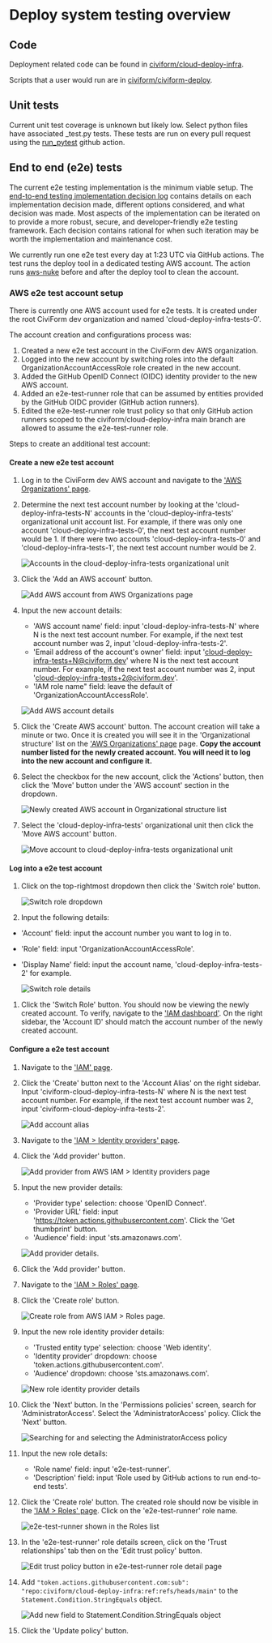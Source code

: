 # Deploy system testing overview

## Code

Deployment related code can be found in
[civiform/cloud-deploy-infra](https://github.com/civiform/cloud-deploy-infra).

Scripts that a user would run are in
[civiform/civiform-deploy](https://github.com/civiform/civiform-deploy).

## Unit tests

Current unit test coverage is unknown but likely low. Select python files have
associated \_test.py tests. These tests are run on every pull request using the
[run_pytest](https://github.com/civiform/cloud-deploy-infra/blob/main/.github/workflows/run_pytest.yaml)
github action.

## End to end (e2e) tests

The current e2e testing implementation is the minimum viable setup. The
[end-to-end testing implementation decision
log](https://docs.google.com/document/d/1y1IFnuorFIsGJggMwJdLgAHtGMGPr9XDd8AdXH5VAlw/edit?usp=sharing)
contains details on each implementation decision made, different options
considered, and what decision was made. Most aspects of the implementation can
be iterated on to provide a more robust, secure, and developer-friendly e2e
testing framework. Each decision contains rational for when such iteration may
be worth the implementation and maintenance cost.

We currently run one e2e test every day at 1:23 UTC via GitHub actions. The
test runs the deploy tool in a dedicated testing AWS account. The action runs
[aws-nuke](https://github.com/rebuy-de/aws-nuke) before and after the deploy
tool to clean the account.

### AWS e2e test account setup

There is currently one AWS account used for e2e tests. It is created under the
root CiviForm dev organization and named 'cloud-deploy-infra-tests-0'.

The account creation and configurations process was:

1. Created a new e2e test account in the CiviForm dev AWS organization.
1. Logged into the new account by switching roles into the default
   OrganizationAccountAccessRole role created in the new account.
1. Added the GitHub OpenID Connect (OIDC) identity provider to the new AWS
   account.
1. Added an e2e-test-runner role that can be assumed by entities provided by
   the GitHub OIDC provider (GitHub action runners).
1. Edited the e2e-test-runner role trust policy so that only GitHub action
   runners scoped to the civiform/cloud-deploy-infra main branch are allowed to
   assume the e2e-test-runner role.

Steps to create an additional test account:

#### Create a new e2e test account

1. Log in to the CiviForm dev AWS account and navigate to the ['AWS
   Organizations'
   page](https://us-east-1.console.aws.amazon.com/organizations/v2/home/root).

1. Determine the next test account number by looking at the
   'cloud-deploy-infra-tests-N' accounts in the 'cloud-deploy-infra-tests'
   organizational unit account list. For example, if there was only one account
   'cloud-deploy-infra-tests-0', the next test account number would be 1. If
   there were two accounts 'cloud-deploy-infra-tests-0' and
   'cloud-deploy-infra-tests-1', the next test account number would be 2.

	![Accounts in the cloud-deploy-infra-tests organizational
	unit](../../../.gitbook/assets/account-list.png)

1. Click the 'Add an AWS account' button.

	![Add AWS account from AWS Organizations
	page](../../../.gitbook/assets/add-account.png)

1. Input the new account details:

   - 'AWS account name' field: input 'cloud-deploy-infra-tests-N' where N is
	 the next test account number.  For example, if the next test account
	 number was 2, input 'cloud-deploy-infra-tests-2'.
   - 'Email address of the account's owner' field: input
	 'cloud-deploy-infra-tests+N@civiform.dev' where N is the next test account
	 number. For example, if the next test account number was 2, input
	 'cloud-deploy-infra-tests+2@civiform.dev'.
   - 'IAM role name" field: leave the default of
	 'OrganizationAccountAccessRole'.
	
	![Add AWS account
	details](../../../.gitbook/assets/add-account-details.png)

1. Click the 'Create AWS account' button. The account creation will take a
minute or two. Once it is created you will see it in the 'Organizational
structure' list on the ['AWS Organizations'
page](https://us-east-1.console.aws.amazon.com/organizations/v2/home/root)
page. **Copy the account number listed for the newly created account. You will
need it to log into the new account and configure it.**

1. Select the checkbox for the new account, click the 'Actions' button, then
click the 'Move' button under the 'AWS account' section in the dropdown.

	![Newly created AWS account in Organizational structure
	list](../../../.gitbook/assets/new-account-in-list.png)

1. Select the 'cloud-deploy-infra-tests' organizational unit then click the
'Move AWS account' button.

	![Move account to cloud-deploy-infra-tests organizational
	unit](../../../.gitbook/assets/move-account.png)

#### Log into a e2e test account

1. Click on the top-rightmost dropdown then click the 'Switch role' button.

	![Switch role dropdown](../../../.gitbook/assets/switch-role.png)

1. Input the following details:

  - 'Account' field: input the account number you want to log in to.
  - 'Role' field: input 'OrganizationAccountAccessRole'.
  - 'Display Name' field: input the account name, 'cloud-deploy-infra-tests-2'
	for example.

	![Switch role details](../../../.gitbook/assets/switch-role-details.png)

1. Click the 'Switch Role' button.  You should now be viewing the newly created
account. To verify, navigate to the ['IAM
dashboard'](https://us-east-1.console.aws.amazon.com/iamv2/home?region=us-east-1#/home).
On the right sidebar, the 'Account ID' should match the account number of the
newly created account.

#### Configure a e2e test account

1. Navigate to the ['IAM'
page](https://us-east-1.console.aws.amazon.com/iamv2/home?region=us-east-1#/home).

1. Click the 'Create' button next to the 'Account Alias' on the right sidebar.
Input 'civiform-cloud-deploy-infra-tests-N' where N is the next test account
number.  For example, if the next test account number was 2, input
'civiform-cloud-deploy-infra-tests-2'.

	![Add account alias](../../../.gitbook/assets/account-alias.png)

1. Navigate to the ['IAM > Identity providers'
page](https://us-east-1.console.aws.amazon.com/iamv2/home?region=us-east-1#/identity_providers).

1. Click the 'Add provider' button.

	![Add provider from AWS IAM > Identity providers
	page](../../../.gitbook/assets/add-identity-provider.png)

1. Input the new provider details:

	- 'Provider type' selection: choose 'OpenID Connect'.
	- 'Provider URL' field: input
	  'https://token.actions.githubusercontent.com'. Click the 'Get thumbprint'
	  button.
	- 'Audience' field: input 'sts.amazonaws.com'.

	![Add provider
	details](../../../.gitbook/assets/add-identity-provider-details.png).

1. Click the 'Add provider' button.
1. Navigate to the ['IAM > Roles'
page](https://us-east-1.console.aws.amazon.com/iamv2/home?region=us-east-1#/roles).

1. Click the 'Create role' button.

	![Create role from AWS IAM > Roles
	page](../../../.gitbook/assets/add-role.png).

1. Input the new role identity provider details:

	- 'Trusted entity type' selection: choose 'Web identity'.
	- 'Identity provider' dropdown: choose
	  'token.actions.githubusercontent.com'.
	- 'Audience' dropdown: choose 'sts.amazonaws.com'.

	![New role identity provider
	details](../../../.gitbook/assets/add-role-details-provider.png)

1. Click the 'Next' button. In the 'Permissions policies' screen, search for
'AdministratorAccess'. Select the 'AdministratorAccess' policy. Click the
'Next' button.

	![Searching for and selecting the AdministratorAccess
	policy](../../../.gitbook/assets/add-role-details-policies.png)

1. Input the  new role details:

	- 'Role name' field: input 'e2e-test-runner'.
	- 'Description' field: input 'Role used by GitHub actions to run end-to-end
	  tests'.

1. Click the 'Create role' button. The created role should now be visible in
the ['IAM > Roles'
page](https://us-east-1.console.aws.amazon.com/iamv2/home?region=us-east-1#/roles).
Click on the 'e2e-test-runner' role name.

	![e2e-test-runner shown in the Roles
	list](../../../.gitbook/assets/role-in-list.png)

1. In the 'e2e-test-runner' role details screen, click on the 'Trust
relationships' tab then on the 'Edit trust policy' button.

	![Edit trust policy button in e2e-test-runner role detail
	page](../../../.gitbook/assets/edit-trust-policy.png)

1. Add `"token.actions.githubusercontent.com:sub":
"repo:civiform/cloud-deploy-infra:ref:refs/heads/main"` to the
`Statement.Condition.StringEquals` object.

	![Add new field to Statement.Condition.StringEquals
	object](../../../.gitbook/assets/edit-trust-policy-details.png)

1. Click the 'Update policy' button.
